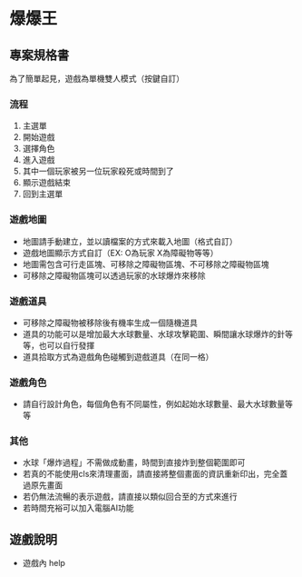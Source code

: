 # 爆爆王


## 專案規格書

為了簡單起見，遊戲為單機雙人模式（按鍵自訂）

### 流程
1. 主選單
2. 開始遊戲
3. 選擇角色
4. 進入遊戲
5. 其中一個玩家被另一位玩家殺死或時間到了
6. 顯示遊戲結束
7. 回到主選單

### 遊戲地圖
- 地圖請手動建立，並以讀檔案的方式來載入地圖（格式自訂）
- 遊戲地圖顯示方式自訂（EX: O為玩家 X為障礙物等等）
- 地圖需包含可行走區塊、可移除之障礙物區塊、不可移除之障礙物區塊
- 可移除之障礙物區塊可以透過玩家的水球爆炸來移除
 
### 遊戲道具
- 可移除之障礙物被移除後有機率生成一個隨機道具
- 道具的功能可以是增加最大水球數量、水球攻擊範圍、瞬間讓水球爆炸的針等等，也可以自行發揮
- 道具拾取方式為遊戲角色碰觸到遊戲道具（在同一格）

### 遊戲角色
- 請自行設計角色，每個角色有不同屬性，例如起始水球數量、最大水球數量等等

### 其他
- 水球「爆炸過程」不需做成動畫，時間到直接炸到整個範圍即可
- 若真的不能使用cls來清理畫面，請直接將整個畫面的資訊重新印出，完全蓋過原先畫面
- 若仍無法流暢的表示遊戲，請直接以類似回合至的方式來進行
- 若時間充裕可以加入電腦AI功能


## 遊戲說明
- 遊戲內 help
